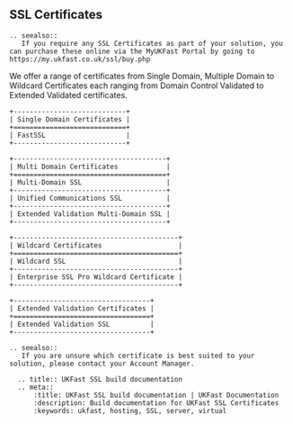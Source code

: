 ## SSL Certificates
```eval_rst
.. seealso::
   If you require any SSL Certificates as part of your solution, you can purchase these online via the MyUKFast Portal by going to https://my.ukfast.co.uk/ssl/buy.php 
```
We offer a range of certificates from Single Domain, Multiple Domain to Wildcard Certificates each ranging from Domain Control Validated to Extended Validated certificates.

```eval_rst
+----------------------------+
| Single Domain Certificates |
+============================+
| FastSSL                    |
+----------------------------+
```

```eval_rst
+--------------------------------------+
| Multi Domain Certificates            |
+======================================+
| Multi-Domain SSL                     |
+--------------------------------------+
| Unified Communications SSL           |
+--------------------------------------+
| Extended Validation Multi-Domain SSL |
+--------------------------------------+
```

```eval_rst
+-----------------------------------------+
| Wildcard Certificates                   |
+=========================================+
| Wildcard SSL                            |
+-----------------------------------------+
| Enterprise SSL Pro Wildcard Certificate |
+-----------------------------------------+
```

```eval_rst
+----------------------------------+
| Extended Validation Certificates |
+==================================+
| Extended Validation SSL          |
+----------------------------------+
```
```eval_rst
.. seealso::
   If you are unsure which certificate is best suited to your solution, please contact your Account Manager. 
```
```eval_rst
  .. title:: UKFast SSL build documentation
  .. meta::
      :title: UKFast SSL build documentation | UKFast Documentation
      :description: Build documentation for UKFast SSL Certificates
      :keywords: ukfast, hosting, SSL, server, virtual
      
